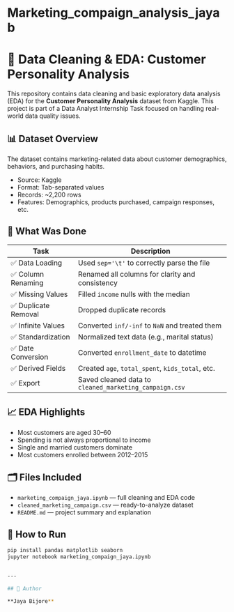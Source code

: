 # Marketing_compaign_analysis_jayab
# 🧼 Data Cleaning & EDA: Customer Personality Analysis

This repository contains data cleaning and basic exploratory data analysis (EDA) for the **Customer Personality Analysis** dataset from Kaggle. This project is part of a Data Analyst Internship Task focused on handling real-world data quality issues.

## 📊 Dataset Overview
The dataset contains marketing-related data about customer demographics, behaviors, and purchasing habits.

- Source: Kaggle
- Format: Tab-separated values
- Records: ~2,200 rows
- Features: Demographics, products purchased, campaign responses, etc.

## 🧹 What Was Done

| Task | Description |
|------|-------------|
| ✅ Data Loading | Used `sep='\t'` to correctly parse the file |
| ✅ Column Renaming | Renamed all columns for clarity and consistency |
| ✅ Missing Values | Filled `income` nulls with the median |
| ✅ Duplicate Removal | Dropped duplicate records |
| ✅ Infinite Values | Converted `inf/-inf` to `NaN` and treated them |
| ✅ Standardization | Normalized text data (e.g., marital status) |
| ✅ Date Conversion | Converted `enrollment_date` to datetime |
| ✅ Derived Fields | Created `age`, `total_spent`, `kids_total`, etc. |
| ✅ Export | Saved cleaned data to `cleaned_marketing_campaign.csv` |

## 📈 EDA Highlights

- Most customers are aged 30–60
- Spending is not always proportional to income
- Single and married customers dominate
- Most customers enrolled between 2012–2015

## 🗂 Files Included

- `marketing_compaign_jaya.ipynb` — full cleaning and EDA code
- `cleaned_marketing_campaign.csv` — ready-to-analyze dataset
- `README.md` — project summary and explanation

## 🚀 How to Run

```bash
pip install pandas matplotlib seaborn
jupyter notebook marketing_compaign_jaya.ipynb

 
---

## 👤 Author

**Jaya Bijore**  
